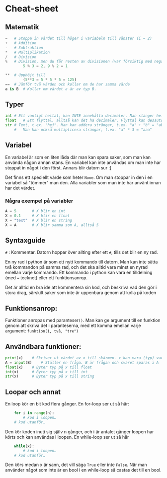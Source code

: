 # Cheat-sheet
## Matematik
```python
=	# Stoppa in värdet till höger i variabeln till vänster (i = 2)
+	# Addition
-	# Subtraktion
*	# Multiplikation
/	# Division
%	# Division, men du får resten av divisionen (var försiktig med negativa tal)
		5 % 3 = 2, 9 % 2 = 1

**	# Upphöjt till 
		(5**3 = 5 * 5 * 5 = 125)
==	# Jämför två värden och kollar om de har samma värde
a is B	# Kollar om värdet a är av typ B.
```
## Typer	
```python
int	# Ett vanligt heltal, kan INTE innehålla decimaler. Man slänger helt enkelt bort allt efter kommat
float	# Ett flyttal, alltså kan det ha decimaler. Flyttal kan dessutom vara oändliga eller NaN (inte ett tal alls)
str	# Text, t.ex. "hej". Man kan addera strängar, t.ex. "a" + "b" = "ab".
	#	Man kan också multiplicera strängar, t.ex. "a" * 3 = "aaa"
```
## Variabel
En variabel är som en liten låda där man kan spara saker, som man kan använda någon annan stans. En variabel kan inte användas om man inte har stoppat in något i den först. Annars blir datorn sur :[

Det finns ett speciellt värde som heter `None`. Om man stoppar in den i en variabel så "tömmer" man den. Alla variabler som man inte har använt innan har det värdet.

### Några exempel på variabler
```python
A = 5		# X blir en int
X = 0.1		# X blir en float
X = "text"	# X blir en string
X = A		# X blir samma som A, alltså 5
```

## Syntaxguide
`#` : Kommentar. Datorn hoppar över allting efter ett `#`, tills det blir en ny rad.

En ny rad i python är som ett nytt kommando till datorn. Man kan inte sätta två kommandon på samma rad, och det ska alltid vara minst en nyrad emellan varje kommando. Ett kommando i python kan vara en tilldelning (med `=` tecknet) eller ett funktionsanrop.

Det är alltid en bra ide att kommentera sin kod, och beskriva vad den gör i stora drag, särskilt saker som inte är uppenbara genom att kolla på koden

## Funktionsanrop:
Funktioner anropas med paranteser`()`. Man kan ge argument till en funktion genom att skriva det i paranteserna, med ett komma emellan varje argument:
`funktion(1, två, "tre")`

## Användbara funktioner:
```python
print(x)	# Skriver ut värdet av x till skärmen. x kan vara (typ) vad som helst
A = input(B)	# Ställer en fråga. B är frågan och svaret sparas i A
float(x)	# Byter typ på x till float
int(x)		# Byter typ på x till int
str(x)		# Byter typ på x till string
```
## Loopar och annat
En loop kör en bit kod flera gånger. En for-loop ser ut så här: 

```python
	for i in range(n):
		# kod i loopen…
	# kod utanför… 
```

Den kör koden inuti sig själv n gånger, och i är antalet gånger loopen har körts och kan användas i loopen.
En while-loop ser ut så här

```python
	while(x):
		# kod i loopen…
	# kod utanför… 
```

Den körs medan x är sann, det vill säga `True` eller inte `False`. När man använder något som inte är en bool i en while-loop så castas det till en bool.
